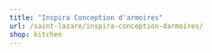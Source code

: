 ```yaml
---
title: "Inspira Conception d'armoires"
url: /saint-lazare/inspira-conception-darmoires/
shop: kitchen
---
```

